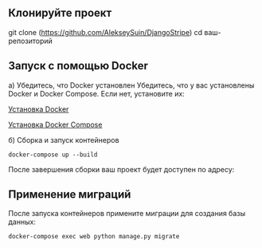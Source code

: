 ## Клонируйте проект

git clone (https://github.com/AlekseySuin/DjangoStripe)
cd ваш-репозиторий


## Запуск с помощью Docker

а) Убедитесь, что Docker установлен
Убедитесь, что у вас установлены Docker и Docker Compose. Если нет, установите их:

[Установка Docker](https://docs.docker.com/get-started/get-docker/)

[Установка Docker Compose](https://docs.docker.com/compose/install/)

б) Сборка и запуск контейнеров
```
docker-compose up --build
```
После завершения сборки ваш проект будет доступен по адресу:

##  Применение миграций
После запуска контейнеров примените миграции для создания базы данных:
```
docker-compose exec web python manage.py migrate
```
